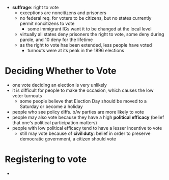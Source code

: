 - **suffrage**: right to vote
	- exceptions are noncitizens and prisoners
	- no federal req. for voters to be citizens, but no states currently permit noncitizens to vote
		- some immigrant IGs want it to be changed at the local level
	- virtually all states deny prisoners the right to vote, some deny during parole, and 10 deny for the lifetime
	- as the right to vote has been extended, less people have voted
		- turnouts were at its peak in the 1896 elections
# Deciding Whether to Vote
- one vote deciding an election is very unlikely
- it is difficult for people to make the occasion, which causes the low voter turnouts
	- some people believe that Election Day should be moved to a Saturday or become a holiday
- people who see policy diffs. b/w parties are more likely to vote
- people may also vote because they have a high **political efficacy** (belief that one's political participation matters)
- people with low political efficacy tend to have a lesser incentive to vote
	- still may vote because of **civil duty**: belief in order to preserve democratic government, a citizen should vote
# Registering to vote
- 